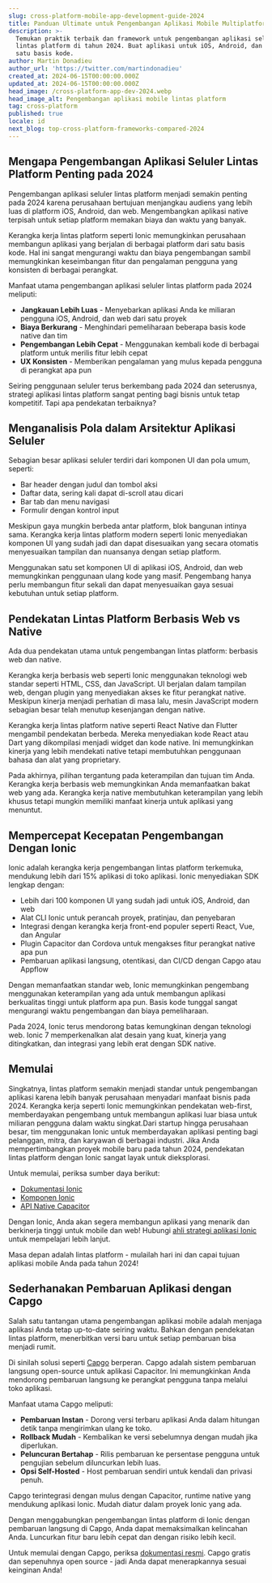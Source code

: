 ```yaml
---
slug: cross-platform-mobile-app-development-guide-2024
title: Panduan Ultimate untuk Pengembangan Aplikasi Mobile Multiplatform di 2024
description: >-
  Temukan praktik terbaik dan framework untuk pengembangan aplikasi seluler
  lintas platform di tahun 2024. Buat aplikasi untuk iOS, Android, dan web dari
  satu basis kode.
author: Martin Donadieu
author_url: 'https://twitter.com/martindonadieu'
created_at: 2024-06-15T00:00:00.000Z
updated_at: 2024-06-15T00:00:00.000Z
head_image: /cross-platform-app-dev-2024.webp
head_image_alt: Pengembangan aplikasi mobile lintas platform
tag: cross-platform
published: true
locale: id
next_blog: top-cross-platform-frameworks-compared-2024
---
```


## Mengapa Pengembangan Aplikasi Seluler Lintas Platform Penting pada 2024

Pengembangan aplikasi seluler lintas platform menjadi semakin penting pada 2024 karena perusahaan bertujuan menjangkau audiens yang lebih luas di platform iOS, Android, dan web. Mengembangkan aplikasi native terpisah untuk setiap platform memakan biaya dan waktu yang banyak.

Kerangka kerja lintas platform seperti Ionic memungkinkan perusahaan membangun aplikasi yang berjalan di berbagai platform dari satu basis kode. Hal ini sangat mengurangi waktu dan biaya pengembangan sambil memungkinkan keseimbangan fitur dan pengalaman pengguna yang konsisten di berbagai perangkat.

Manfaat utama pengembangan aplikasi seluler lintas platform pada 2024 meliputi:

- **Jangkauan Lebih Luas** - Menyebarkan aplikasi Anda ke miliaran pengguna iOS, Android, dan web dari satu proyek
- **Biaya Berkurang** - Menghindari pemeliharaan beberapa basis kode native dan tim
- **Pengembangan Lebih Cepat** - Menggunakan kembali kode di berbagai platform untuk merilis fitur lebih cepat
- **UX Konsisten** - Memberikan pengalaman yang mulus kepada pengguna di perangkat apa pun

Seiring penggunaan seluler terus berkembang pada 2024 dan seterusnya, strategi aplikasi lintas platform sangat penting bagi bisnis untuk tetap kompetitif. Tapi apa pendekatan terbaiknya?

## Menganalisis Pola dalam Arsitektur Aplikasi Seluler

Sebagian besar aplikasi seluler terdiri dari komponen UI dan pola umum, seperti:

- Bar header dengan judul dan tombol aksi
- Daftar data, sering kali dapat di-scroll atau dicari
- Bar tab dan menu navigasi
- Formulir dengan kontrol input

Meskipun gaya mungkin berbeda antar platform, blok bangunan intinya sama. Kerangka kerja lintas platform modern seperti Ionic menyediakan komponen UI yang sudah jadi dan dapat disesuaikan yang secara otomatis menyesuaikan tampilan dan nuansanya dengan setiap platform.

Menggunakan satu set komponen UI di aplikasi iOS, Android, dan web memungkinkan penggunaan ulang kode yang masif. Pengembang hanya perlu membangun fitur sekali dan dapat menyesuaikan gaya sesuai kebutuhan untuk setiap platform.

## Pendekatan Lintas Platform Berbasis Web vs Native

Ada dua pendekatan utama untuk pengembangan lintas platform: berbasis web dan native.

Kerangka kerja berbasis web seperti Ionic menggunakan teknologi web standar seperti HTML, CSS, dan JavaScript. UI berjalan dalam tampilan web, dengan plugin yang menyediakan akses ke fitur perangkat native. Meskipun kinerja menjadi perhatian di masa lalu, mesin JavaScript modern sebagian besar telah menutup kesenjangan dengan native.

Kerangka kerja lintas platform native seperti React Native dan Flutter mengambil pendekatan berbeda. Mereka menyediakan kode React atau Dart yang dikompilasi menjadi widget dan kode native. Ini memungkinkan kinerja yang lebih mendekati native tetapi membutuhkan penggunaan bahasa dan alat yang proprietary.

Pada akhirnya, pilihan tergantung pada keterampilan dan tujuan tim Anda. Kerangka kerja berbasis web memungkinkan Anda memanfaatkan bakat web yang ada. Kerangka kerja native membutuhkan keterampilan yang lebih khusus tetapi mungkin memiliki manfaat kinerja untuk aplikasi yang menuntut.

## Mempercepat Kecepatan Pengembangan Dengan Ionic

Ionic adalah kerangka kerja pengembangan lintas platform terkemuka, mendukung lebih dari 15% aplikasi di toko aplikasi. Ionic menyediakan SDK lengkap dengan:

- Lebih dari 100 komponen UI yang sudah jadi untuk iOS, Android, dan web
- Alat CLI Ionic untuk perancah proyek, pratinjau, dan penyebaran
- Integrasi dengan kerangka kerja front-end populer seperti React, Vue, dan Angular
- Plugin Capacitor dan Cordova untuk mengakses fitur perangkat native apa pun
- Pembaruan aplikasi langsung, otentikasi, dan CI/CD dengan Capgo atau Appflow

Dengan memanfaatkan standar web, Ionic memungkinkan pengembang menggunakan keterampilan yang ada untuk membangun aplikasi berkualitas tinggi untuk platform apa pun. Basis kode tunggal sangat mengurangi waktu pengembangan dan biaya pemeliharaan.

Pada 2024, Ionic terus mendorong batas kemungkinan dengan teknologi web. Ionic 7 memperkenalkan alat desain yang kuat, kinerja yang ditingkatkan, dan integrasi yang lebih erat dengan SDK native.

## Memulai

Singkatnya, lintas platform semakin menjadi standar untuk pengembangan aplikasi karena lebih banyak perusahaan menyadari manfaat bisnis pada 2024. Kerangka kerja seperti Ionic memungkinkan pendekatan web-first, memberdayakan pengembang untuk membangun aplikasi luar biasa untuk miliaran pengguna dalam waktu singkat.Dari startup hingga perusahaan besar, tim menggunakan Ionic untuk memberdayakan aplikasi penting bagi pelanggan, mitra, dan karyawan di berbagai industri. Jika Anda mempertimbangkan proyek mobile baru pada tahun 2024, pendekatan lintas platform dengan Ionic sangat layak untuk dieksplorasi.

Untuk memulai, periksa sumber daya berikut:

- [Dokumentasi Ionic](https://ionicframework.com/docs)
- [Komponen Ionic](https://ionicframework.com/docs/components)
- [API Native Capacitor](https://capacitor.ionicframework.com/)

Dengan Ionic, Anda akan segera membangun aplikasi yang menarik dan berkinerja tinggi untuk mobile dan web! Hubungi [ahli strategi aplikasi Ionic](https://ionic.io/enterprise/strategy-session) untuk mempelajari lebih lanjut.

Masa depan adalah lintas platform - mulailah hari ini dan capai tujuan aplikasi mobile Anda pada tahun 2024!

## Sederhanakan Pembaruan Aplikasi dengan Capgo

Salah satu tantangan utama pengembangan aplikasi mobile adalah menjaga aplikasi Anda tetap up-to-date seiring waktu. Bahkan dengan pendekatan lintas platform, menerbitkan versi baru untuk setiap pembaruan bisa menjadi rumit.

Di sinilah solusi seperti [Capgo](https://capgo.app/) berperan. Capgo adalah sistem pembaruan langsung open-source untuk aplikasi Capacitor. Ini memungkinkan Anda mendorong pembaruan langsung ke perangkat pengguna tanpa melalui toko aplikasi.

Manfaat utama Capgo meliputi:

- **Pembaruan Instan** - Dorong versi terbaru aplikasi Anda dalam hitungan detik tanpa mengirimkan ulang ke toko.
- **Rollback Mudah** - Kembalikan ke versi sebelumnya dengan mudah jika diperlukan.
- **Peluncuran Bertahap** - Rilis pembaruan ke persentase pengguna untuk pengujian sebelum diluncurkan lebih luas.
- **Opsi Self-Hosted** - Host pembaruan sendiri untuk kendali dan privasi penuh.

Capgo terintegrasi dengan mulus dengan Capacitor, runtime native yang mendukung aplikasi Ionic. Mudah diatur dalam proyek Ionic yang ada.

Dengan menggabungkan pengembangan lintas platform di Ionic dengan pembaruan langsung di Capgo, Anda dapat memaksimalkan kelincahan Anda. Luncurkan fitur baru lebih cepat dan dengan risiko lebih kecil.

Untuk memulai dengan Capgo, periksa [dokumentasi resmi](https://docs.capgo.app/). Capgo gratis dan sepenuhnya open source - jadi Anda dapat menerapkannya sesuai keinginan Anda!